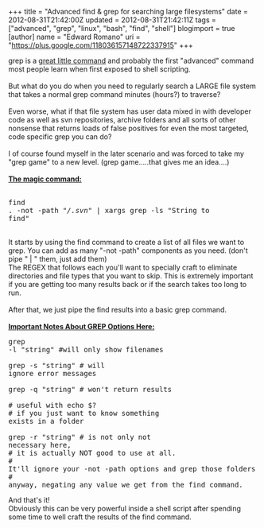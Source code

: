 +++
title = "Advanced find & grep for searching large filesystems"
date = 2012-08-31T21:42:00Z
updated = 2012-08-31T21:42:11Z
tags = ["advanced", "grep", "linux", "bash", "find", "shell"]
blogimport = true 
[author]
	name = "Edward Romano"
	uri = "https://plus.google.com/118036157148722337915"
+++

grep is a <a href="http://www.cyberciti.biz/faq/howto-use-grep-command-in-linux-unix/">great little command</a> and probably the first "advanced" command most people learn when first exposed to shell scripting. <br /><br />But what do you do when you need to regularly search a LARGE file system that takes a normal grep command minutes (hours?) to traverse? <br /><br />Even worse, what if that file system has user data mixed in with developer code as well as svn repositories, archive folders and all sorts of other nonsense that returns loads of false positives for even the most targeted, code specific grep you can do? <br /><br />I of course found myself in the later scenario and was forced to take my "grep game" to a new level. (grep game.....that gives me an idea....) <br /><br /><b><u>The magic command:</u></b><br /><br /><pre class="brush:shell" name="code" width="100%">find . -not -path "*/.svn*" | xargs grep -ls "String to find"<br /></pre><br />It starts by using the find command to create a list of all files we want to grep. You can add as many "-not -path" components as you need. (don't pipe " | " them, just add them)<br />The REGEX that follows each you'll want to specially craft to eliminate directories and file types that you want to skip. This is extremely important if you are getting too many results back or if the search takes too long to run.<br /><br />After that, we just pipe the find results into a basic grep command.<br /><br /><b><u>Important Notes About GREP Options Here:</u></b><br /><pre class="brush:shell" name="code" width="100%">grep -l "string" #will only show filenames<br /><br />grep -s "string" # will ignore error messages<br /><br />grep -q "string" # won't return results <br /># useful with echo $? <br /># if you just want to know something exists in a folder<br /><br />grep -r "string" # is not only not necessary here, <br /># it is actually NOT good to use at all. <br /># It'll ignore your -not -path options and grep those folders <br /># anyway, negating any value we get from the find command.</pre>And that's it!<br />Obviously this can be very powerful inside a shell script after spending some time to well craft the results of the find command.
